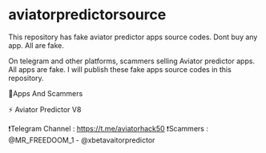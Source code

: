# aviatorpredictorsource
This repository has fake aviator predictor apps source codes. Dont buy any app. All are fake.

On telegram and other platforms, scammers selling Aviator predictor apps. All apps are fake. I will publish these fake apps source codes in this repository.

🚩Apps And Scammers

⚡ Aviator Predictor V8

❗Telegram Channel : https://t.me/aviatorhack50
❗Scammers : @MR_FREEDOOM_1 - @xbetavaitorpredictor
